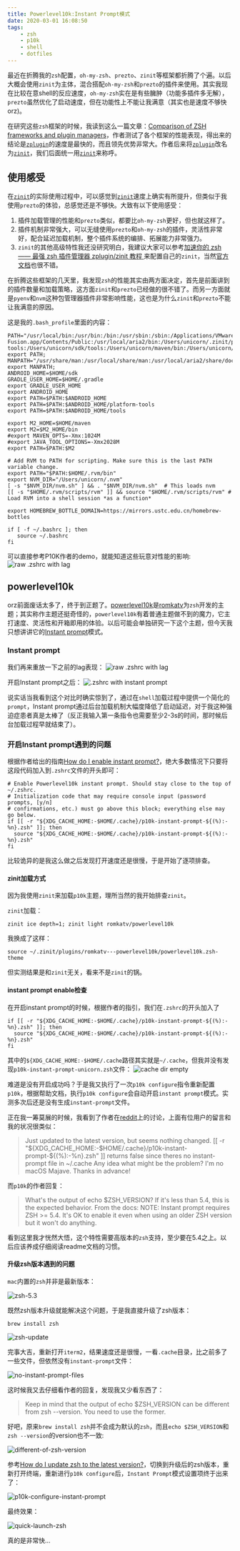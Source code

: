 ```yaml
---
title: Powerlevel10k:Instant Prompt模式
date: 2020-03-01 16:08:50
tags:
    - zsh
    - p10k
    - shell
    - dotfiles
---
```


最近在折腾我的`zsh`配置，`oh-my-zsh`、`prezto`、`zinit`等框架都折腾了个遍。以后大概会使用`zinit`为主体，混合搭配`oh-my-zsh`和`prezto`的插件来使用。其实我现在比较在意shell的反应速度，`oh-my-zsh`实在是有些臃肿（功能多插件多无解），`prezto`虽然优化了启动速度，但在功能性上不能让我满意（其实也是速度不够快orz)。

<!-- more -->

在研究这些`zsh`框架的时候，我读到这么一篇文章：[Comparison of ZSH frameworks and plugin managers][1]，作者测试了各个框架的性能表现，得出来的结论是[`zplugin`][2]的速度是最快的，而且领先优势非常大。作者后来将[`zplugin`][3]改名为[`zinit`][4]，我们后面统一用[`zinit`][5]来称呼。

## 使用感受

在[`zinit`][6]的实际使用过程中，可以感觉到[`zinit`][7]速度上确实有所提升，但类似于我使用`prezto`的体验，总感觉还是不够快。大致有以下使用感受：

 1. 插件加载管理的性能和`prezto`类似，都要比`oh-my-zsh`更好，但也就这样了。
 2. 插件机制非常强大，可以无缝使用`prezto`和`oh-my-zsh`的插件，灵活性非常好，配合延迟加载机制，整个插件系统的编排、拓展能力非常强力。
 3. `zinit`的其他高级特性我还没研究明白，我建议大家可以参考[加速你的 zsh —— 最强 zsh 插件管理器 zplugin/zinit 教程 ][8]来配置自己的`zinit`，当然[官方文档][9]也很不错。

在折腾这些框架的几天里，我发现`zsh`的性能其实由两方面决定，首先是前面讲到的插件数量和加载策略，这方面`zinit`和`prezto`已经做的很不错了。而另一方面就是`pyenv`和`nvm`这种包管理器插件非常影响性能，这也是为什么`zinit`和`prezto`不能让我满意的原因。

这是我的`.bash_profile`里面的内容：

``` shell
PATH="/usr/local/bin:/usr/bin:/bin:/usr/sbin:/sbin:/Applications/VMware Fusion.app/Contents/Public:/usr/local/aria2/bin:/Users/unicorn/.zinit/polaris/bin:/Users/unicorn/.nvm/versions/node/v11.3.0/bin:/Users/unicorn/sdk:/Users/unicorn/sdk/platform-tools:/Users/unicorn/sdk/tools:/Users/unicorn/maven/bin:/Users/unicorn/.rvm/bin"; export PATH;
MANPATH="/usr/share/man:/usr/local/share/man:/usr/local/aria2/share/doc/man:/Users/unicorn/.nvm/versions/node/v11.3.0/share/man:/usr/local/aria2/share/man:/Users/unicorn/.rvm/man:/Library/Developer/CommandLineTools/usr/share/man"; export MANPATH;
ANDROID_HOME=$HOME/sdk
GRADLE_USER_HOME=$HOME/.gradle
export GRADLE_USER_HOME
export ANDROID_HOME
export PATH=$PATH:$ANDROID_HOME
export PATH=$PATH:$ANDROID_HOME/platform-tools
export PATH=$PATH:$ANDROID_HOME/tools

export M2_HOME=$HOME/maven
export M2=$M2_HOME/bin
#export MAVEN_OPTS=-Xmx:1024M
#export JAVA_TOOL_OPTIONS=-Xmx2028M
export PATH=$PATH:$M2

# Add RVM to PATH for scripting. Make sure this is the last PATH variable change.
export PATH="$PATH:$HOME/.rvm/bin"
export NVM_DIR="/Users/unicorn/.nvm"
[ -s "$NVM_DIR/nvm.sh" ] && . "$NVM_DIR/nvm.sh"  # This loads nvm
[[ -s "$HOME/.rvm/scripts/rvm" ]] && source "$HOME/.rvm/scripts/rvm" # Load RVM into a shell session *as a function*

export HOMEBREW_BOTTLE_DOMAIN=https://mirrors.ustc.edu.cn/homebrew-bottles

if [ -f ~/.bashrc ]; then
   source ~/.bashrc
fi
```

可以直接参考P10K作者的demo，就能知道这些玩意对性能的影响:
![raw .zshrc with lag][10]

## powerlevel10k

orz前面废话太多了，终于到正题了。[powerlevel10k][11]是[romkatv][12]为`zsh`开发的主题；其实称作主题还挺奇怪的，`powerlevel10k`有着普通主题做不到的魔力，它主打速度、灵活性和开箱即用的体验。以后可能会单独研究一下这个主题，但今天我只想讲讲它的[Instant prompt][13]模式。

### Instant prompt

我们再来重放一下之前的lag表现：
![raw .zshrc with lag][14]

开启Instant prompt之后：
![.zshrc with instant prompt][15]

说实话当我看到这个对比时确实惊到了，通过在`shell`加载过程中提供一个简化的`prompt`，Instant prompt通过后台加载机制大幅度降低了启动延迟，对于我这种强迫症患者真是太棒了（反正我输入第一条指令也需要至少2-3s的时间，那时候后台加载过程早就结束了）。

### 开启Instant prompt遇到的问题

根据作者给出的指南[How do I enable instant prompt?][16]，绝大多数情况下只要将这段代码加入到`.zshrc`文件的开头即可：

``` shell
# Enable Powerlevel10k instant prompt. Should stay close to the top of ~/.zshrc.
# Initialization code that may require console input (password prompts, [y/n]
# confirmations, etc.) must go above this block; everything else may go below.
if [[ -r "${XDG_CACHE_HOME:-$HOME/.cache}/p10k-instant-prompt-${(%):-%n}.zsh" ]]; then
  source "${XDG_CACHE_HOME:-$HOME/.cache}/p10k-instant-prompt-${(%):-%n}.zsh"
fi
```

比较诡异的是我这么做之后发现打开速度还是很慢，于是开始了逐项排查。

#### zinit加载方式

因为我使用`zinit`来加载`p10k`主题，理所当然的我开始排查`zinit`。

`zinit`加载：

``` shell
zinit ice depth=1; zinit light romkatv/powerlevel10k
```
我换成了这样：

``` shell
source ~/.zinit/plugins/romkatv---powerlevel10k/powerlevel10k.zsh-theme
```

但实测结果是和`zinit`无关，看来不是`zinit`的锅。

#### instant prompt enable检查

在开启instant prompt的时候，根据作者的指引，我们在`.zshrc`的开头加入了

``` shell
if [[ -r "${XDG_CACHE_HOME:-$HOME/.cache}/p10k-instant-prompt-${(%):-%n}.zsh" ]]; then
  source "${XDG_CACHE_HOME:-$HOME/.cache}/p10k-instant-prompt-${(%):-%n}.zsh"
fi
```

其中的`${XDG_CACHE_HOME:-$HOME/.cache`路径其实就是`~/.cache`，但我并没有发现`p10k-instant-prompt-unicorn.zsh`文件：
![cache dir empty][17]

难道是没有开启成功吗？于是我又执行了一次`p10k configure`指令重新配置`p10k`，根据帮助文档，执行`p10k configure`会自动开启`instant prompt`模式。实测多次后还是没有生成`instant-prompt`文件。

正在我一筹莫展的时候，我看到了作者在[reddit][18]上的讨论，上面有位用户的留言和我的状况很类似：

> Just updated to the latest version, but seems nothing changed.
[[ -r "\${XDG_CACHE_HOME:-\$HOME/.cache}/p10k-instant-prompt-${(%):-%n}.zsh" ]]
returns false since theres no instant-prompt file in ~/.cache
Any idea what might be the problem?
I'm no macOS Majave.
Thanks in advance!

而`p10k`的作者回复：

> What's the output of echo $ZSH_VERSION? If it's less than 5.4, this is the expected behavior. From the docs:
NOTE: Instant prompt requires ZSH >= 5.4. It's OK to enable it even when using an older ZSH version but it won't do anything.

看到这里我才恍然大悟，这个特性需要高版本的`zsh`支持，至少要在5.4之上。以后应该养成仔细阅读readme文档的习惯。

#### 升级zsh版本遇到的问题

`mac`内置的`zsh`并非是最新版本：

![zsh-5.3][19]

既然zsh版本升级就能解决这个问题，于是我直接升级了zsh版本：

``` shell
brew install zsh
```

![zsh-update][20]

完事大吉，重新打开`iterm2`，结果速度还是很慢，一看`.cache`目录，比之前多了一些文件，但依然没有`instant-prompt`文件：

![no-instant-prompt-files][21]

这时候我又去仔细看作者的回复，发现我又少看东西了：

> Keep in mind that the output of echo $ZSH_VERSION can be different from zsh --version. You need to use the former.

好吧，原来`brew install zsh`并不会成为默认的`zsh`，而且`echo $ZSH_VERSION`和`zsh --version`的version也不一致:

![different-of-zsh-version][22]

参考[How do I update zsh to the latest version?][23]，切换到升级后的zsh版本，重新打开终端，重新进行`p10k configure`后，`Instant Prompt`模式设置项终于出来了：

![p10k-configure-instant-prompt][24]

最终效果：

![quick-launch-zsh][25]

真的是非常快...

  [1]: https://gist.github.com/laggardkernel/4a4c4986ccdcaf47b91e8227f9868dedx
  [2]: https://zdharma.org/zinit/wiki/
  [3]: https://zdharma.org/zinit/wiki/
  [4]: https://zdharma.org/zinit/wiki/
  [5]: https://zdharma.org/zinit/wiki/
  [6]: https://zdharma.org/zinit/wiki/
  [7]: https://zdharma.org/zinit/wiki/
  [8]: https://www.aloxaf.com/2019/11/zplugin_tutorial/
  [9]: https://zdharma.org/zinit/wiki/
  [10]: https://raw.githubusercontent.com/romkatv/powerlevel10k-media/master/no-instant-prompt.gif
  [11]: https://github.com/romkatv/powerlevel10k
  [12]: https://github.com/romkatv
  [13]: https://github.com/romkatv/powerlevel10k/blob/master/README.md#instant-prompt
  [14]: https://raw.githubusercontent.com/romkatv/powerlevel10k-media/master/no-instant-prompt.gif
  [15]: https://raw.githubusercontent.com/romkatv/powerlevel10k-media/master/instant-prompt.gif
  [16]: https://github.com/romkatv/powerlevel10k/blob/master/README.md#how-do-i-enable-instant-prompt
  [17]: https://cdn.jsdelivr.net/gh/londbell/pic/img/Instant-Prompt-Cache-Dir-Empty.png
  [18]: https://www.reddit.com/r/zsh/comments/dk53ow/new_powerlevel10k_feature_instant_prompt/
  [19]: https://cdn.jsdelivr.net/gh/londbell/pic/img/zsh-5.3.png
  [20]: https://cdn.jsdelivr.net/gh/londbell/pic/img/zsh-update.png
  [21]: https://cdn.jsdelivr.net/gh/londbell/pic/img/no-instant-prompt-files.png
  [22]: https://cdn.jsdelivr.net/gh/londbell/pic/img/different-of-zsh-version.png
  [23]: https://stackoverflow.com/questions/17648621/how-do-i-update-zsh-to-the-latest-version.png
  [24]: https://cdn.jsdelivr.net/gh/londbell/pic/img/p10k-configure-instant-prompt.png
  [25]: https://cdn.jsdelivr.net/gh/londbell/pic/img/quick-launch-zsh.gif